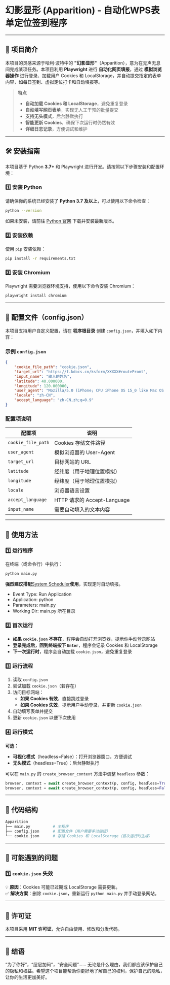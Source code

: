# **幻影显形 (Apparition) - 自动化WPS表单定位签到程序**

___

## **📌 项目简介**

本项目的灵感来源于哈利·波特中的 **"幻影显形"**（Apparition），意为在无声无息间完成某项任务。本项目利用 **Playwright** 进行 **自动化网页填报**，通过 **模拟浏览器操作** 进行登录、加载用户 Cookies 和 LocalStorage，并自动提交指定的表单内容，如每日签到、虚拟定位打卡和自动填报等。

> **特点**
>
> - **自动加载 Cookies 和 LocalStorage**，避免重复登录
> - **自动填写网页表单**，实现无人工干预的批量提交
> - **支持无头模式**，后台静默执行
> - **智能更新 Cookies**，确保下次运行时仍然有效
> - **详细日志记录**，方便调试和维护

___

## **🛠 安装指南**

本项目基于 Python **3.7+** 和 Playwright 进行开发。请按照以下步骤安装和配置环境：

### **1️⃣ 安装 Python**

请确保你的系统已经安装了 **Python 3.7 及以上**，可以使用以下命令检查：

``` bash
python --version
```

如果未安装，请前往 [Python 官网](https://www.python.org/downloads/) 下载并安装最新版本。

### **2️⃣ 安装依赖**

使用 `pip` 安装依赖：

``` bash
pip install -r requirements.txt
```

### **3️⃣ 安装 Chromium**

Playwright 需要浏览器环境支持，使用以下命令安装 Chromium：

``` bash
playwright install chromium
```

___

## **📁 配置文件（config.json）**

本项目支持用户自定义配置，请在 **程序根目录** 创建 `config.json`，并填入如下内容：

### **示例 `config.json`**

``` JSON
{
    "cookie_file_path": "cookie.json",
    "target_url": "https://f.kdocs.cn/ksform/XXXXX#routePromt",
    "input_name": "输入的姓名",
    "latitude": 40.000000,
    "longitude": 120.000000,
    "user_agent": "Mozilla/5.0 (iPhone; CPU iPhone OS 15_0 like Mac OS X) AppleWebKit/537.36 (KHTML, like Gecko) Version/15.0 Mobile/15E148 Safari/537.36",
    "locale": "zh-CN",
    "accept_language": "zh-CN,zh;q=0.9"
}
```

### **配置项说明**

| 配置项 | 说明 |
| --- | --- |
| `cookie_file_path` | Cookies 存储文件路径 |
| `user_agent` | 模拟浏览器的 User-Agent |
| `target_url` | 目标网站的 URL |
| `latitude` | 经纬度（用于地理位置模拟） |
| `longitude` | 经纬度（用于地理位置模拟） |
| `locale` | 浏览器语言设置 |
| `accept_language` | HTTP 请求的 Accept-Language |
| `input_name` | 需要自动填入的文本内容 |

___

## **🚀 使用方法**

### **1️⃣ 运行程序**

在终端（或命令行）中执行：

``` bash
python main.py
```

**强烈建议搭配**[System Scheduler](https://www.splinterware.com/download/ssfree.exe)**使用**，实现定时自动填报。

- Event Type: Run Application
- Application: python
- Parameters: main.py
- Working Dir: main.py 所在目录

### **2️⃣ 首次运行**

- **如果 `cookie.json` 不存在**，程序会自动打开浏览器，提示你手动登录网站
- **登录完成后，回到终端按下 `Enter`**，程序会记录 Cookies 和 LocalStorage
- **下一次运行时**，程序会自动加载 `cookie.json`，避免重复登录

### **3️⃣ 运行流程**

1. 读取 `config.json`
2. 尝试加载 `cookie.json`（若存在）
3. 访问目标网站：
    - **如果 Cookies 有效**，直接跳过登录
    - **如果 Cookies 失效**，提示用户手动登录，并更新 `cookie.json`
4. 自动填写表单并提交
5. 更新 `cookie.json` 以便下次使用

### **4️⃣ 运行模式**

**可选：**

- **可视化模式**（headless=False）：打开浏览器窗口，方便调试
- **无头模式**（headless=True）：后台静默执行

可以在 `main.py` 的 `create_browser_context` 方法中调整 `headless` 参数：

``` python
browser, context = await create_browser_context(p, config, headless=True)  # 静默执行
browser, context = await create_browser_context(p, config, headless=False) # 显示浏览器
```

___

## **📌 代码结构**

``` bash
Apparition
├── main.py          # 主程序
├── config.json      # 配置文件（用户需要手动编辑）
└── cookie.json      # 存储 Cookies 和 LocalStorage（首次运行时生成）
```

___

## **📢 可能遇到的问题**

### **1️⃣ `cookie.json` 失效**

💡 **原因**：Cookies 可能已过期或 LocalStorage 需要更新。  
✅ **解决方案**：删除 `cookie.json`，重新运行 `python main.py` 并手动登录网站。

___

## **📜 许可证**

本项目采用 **MIT 许可证**，允许自由使用、修改和分发代码。

___

## **🌟 结语**

“为了你好”，“层层加码”，“安全问题”…… 无论是什么理由，我们都应该保护自己的隐私和权益。希望这个项目能帮助你更好地了解自己的权利，保护自己的隐私，让你的生活更加美好。
